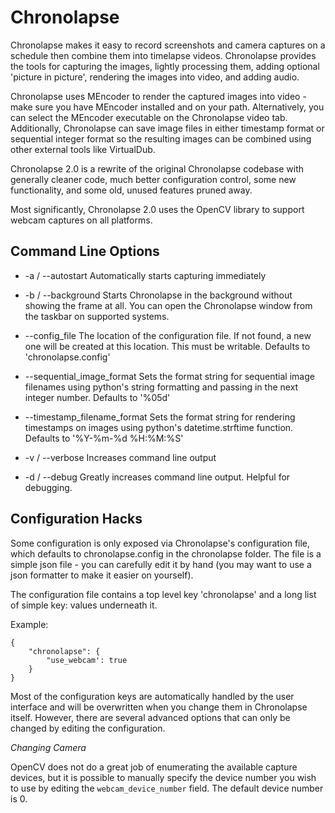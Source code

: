 Chronolapse
===========

Chronolapse makes it easy to record screenshots and 
camera captures on a schedule then combine them 
into timelapse videos. Chronolapse provides the tools
for capturing the images, lightly processing them,
adding optional 'picture in picture', rendering the
images into video, and adding audio. 

Chronolapse uses MEncoder to render the captured images
into video - make sure you have MEncoder installed and on
your path. Alternatively, you can select the MEncoder
executable on the Chronolapse video tab. Additionally,
Chronolapse can save image files in either timestamp
format or sequential integer format so the resulting
images can be combined using other external tools like
VirtualDub.


Chronolapse 2.0 is a rewrite of the original
Chronolapse codebase with generally cleaner code, 
much better configuration control, some new functionality,
and some old, unused features pruned away.

Most significantly, Chronolapse 2.0 uses the OpenCV 
library to support webcam captures on all platforms.



Command Line Options
--------------------

- -a / --autostart
    Automatically starts capturing immediately

- -b / --background
    Starts Chronolapse in the background without showing
    the frame at all. You can open the Chronolapse window
    from the taskbar on supported systems.

- --config_file
    The location of the configuration file. If not found, a new
    one will be created at this location. This must be writable.
    Defaults to 'chronolapse.config'

- --sequential_image_format 
    Sets the format string for sequential image filenames
    using python's string formatting and passing in the next
    integer number.
    Defaults to '%05d'

- --timestamp_filename_format
    Sets the format string for rendering timestamps on images
    using python's datetime.strftime function.
    Defaults to '%Y-%m-%d %H:%M:%S'

- -v / --verbose
    Increases command line output

- -d / --debug
    Greatly increases command line output. Helpful for debugging.


Configuration Hacks
-------------------

Some configuration is only exposed via Chronolapse's configuration
file, which defaults to chronolapse.config in the chronolapse
folder. The file is a simple json file - you can carefully edit
it by hand (you may want to use a json formatter to make it
easier on yourself).

The configuration file contains a top level key 'chronolapse' and
a long list of simple key: values underneath it. 

Example:

```
{
    "chronolapse": {
        "use_webcam': true
    }
}
```

Most of the configuration keys are automatically handled by the
user interface and will be overwritten when you change them in
Chronolapse itself. However, there are several advanced options 
that can only be changed by editing the configuration.

*Changing Camera*

OpenCV does not do a great job of enumerating the available 
capture devices, but it is possible to manually specify the
device number you wish to use by editing the
`webcam_device_number`
field. The default device number is 0.


